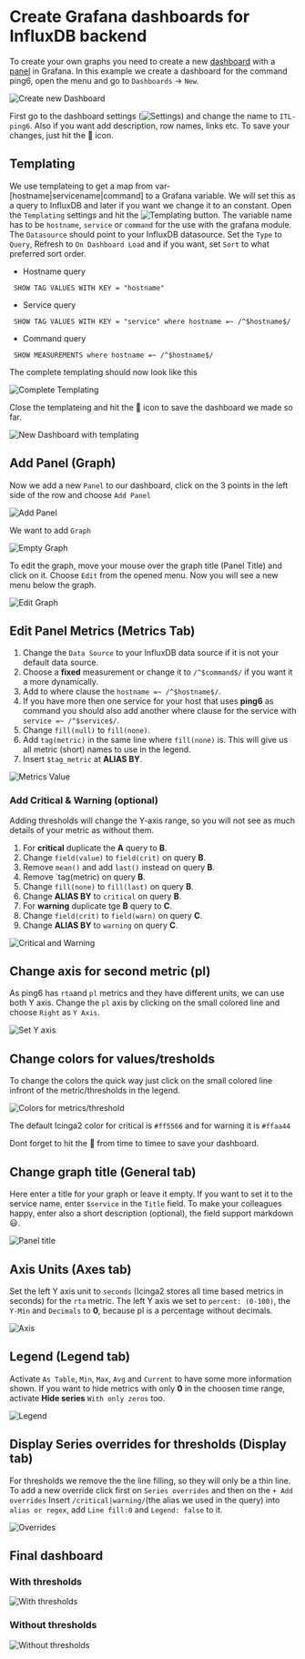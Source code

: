 # Create Grafana dashboards for InfluxDB backend

To create your own graphs you need to create a new [dashboard](http://docs.grafana.org/guides/basic_concepts/#dashboard) with a [panel](http://docs.grafana.org/guides/basic_concepts/#panel) in Grafana.
In this example we create a dashboard for the command ping6, open the menu and go to `Dashboards` -> `New`.

![Create new Dashboard](images/06-create-new.png)

First go to the dashboard settings (![Settings](images/06-cog.png)) and change the name to `ITL-ping6`.
Also if you want add description, row names, links etc.
To save your changes, just hit the :floppy_disk: icon.

## Templating

We use templateing to get a map from var-[hostname|servicename|command] to a Grafana variable. We will set this as a query to InfluxDB and later if you want we change it to an constant.
Open the `Templating` settings and hit the ![Templating](images/06-new-button.png) button.
The variable name has to be `hostname`, `service` or `command` for the use with the grafana module.
The `Datasource` should point to your InfluxDB datasource.
Set the `Type` to `Query`, Refresh to `On Dashboard Load` and if you want, set `Sort` to what preferred sort order.

 * Hostname query
```
 SHOW TAG VALUES WITH KEY = "hostname"
```

 * Service query
```
 SHOW TAG VALUES WITH KEY = "service" where hostname =~ /^$hostname$/
```

 * Command query
```
 SHOW MEASUREMENTS where hostname =~ /^$hostname$/
```

The complete templating should now look like this

![Complete Templating](images/06-templating-influx.png)

Close the templateing and hit the :floppy_disk: icon to save the dashboard we made so far.

![New Dashboard with templating](images/06-new-dashboard-with-templating.png)

## Add Panel (Graph)

Now we add a new `Panel` to our dashboard, click on the 3 points in the left side of the row and choose `Add Panel`

![Add Panel](images/06-dashboard-add-panel.png)

We want to add `Graph`

![Empty Graph](images/06-dashboard-panel.png)

To edit the graph, move your mouse over the graph title (Panel Title) and click on it.
Choose `Edit` from the opened menu. Now you will see a new menu below the graph.

![Edit Graph](images/06-dashboard-panel-influx-edit.png)

## Edit Panel Metrics (Metrics Tab)

 1. Change the `Data Source` to your InfluxDB data source if it is not your default data source.
 2. Choose a **fixed** measurement or change it to `/^$command$/` if you want it a more dynamically.
 3. Add to where clause the `hostname =~ /^$hostname$/`.
 4. If you have more then one service for your host that uses **ping6** as command you should also add another where clause for the service with `service =~ /^$service$/`.
 5. Change `fill(null)` to `fill(none)`.
 6. Add `tag(metric)` in the same line where `fill(none)` is. This will give us all metric (short) names to use in the legend.
 7. Insert `$tag_metric` at **ALIAS BY**.

![Metrics Value](images/06-dashboard-panel-metrics.png)

### Add Critical & Warning (optional)

Adding thresholds will change the Y-axis range, so you will not see as much details of your metric as without them.

 1. For **critical** duplicate the **A** query to **B**.
 2. Change `field(value)` to `field(crit)` on query **B**.
 3. Remove `mean()` and add `last()` instead on query **B**.
 4. Remove `tag(metric) on query **B**.
 5. Change `fill(none)` to `fill(last)` on query **B**.
 6. Change **ALIAS BY** to `critical` on query **B**.
 7. For **warning** duplicate tge **B** query to **C**.
 8. Change `field(crit)` to `field(warn)` on query **C**.
 9. Change **ALIAS BY** to `warning` on query **C**.

![Critical and Warning](images/06-dashboard-panel-metrics-crit-warn.png)

## Change axis for second metric (pl)

As ping6 has `rta`and `pl` metrics and they have different units, we can use both Y axis.
Change the `pl` axis by clicking on the small colored line and choose `Right` as `Y Axis`.

![Set Y axis](images/06-dashboard-panel-yaxis.png)

## Change colors for values/tresholds

To change the colors the quick way just click on the small colored line infront of the metric/thresholds in the legend.

![Colors for metrics/threshold](images/06-dashboard-panel-colors.png)

The default Icinga2 color for critical is `#ff5566` and for warning it is `#ffaa44`

Dont forget to hit the :floppy_disk: from time to timee to save your dashboard.

## Change graph title (General tab)

Here enter a title for your graph or leave it empty. If you want to set it to the service name, enter `$service` in the `Title` field.
To make your colleagues happy, enter also a short description (optional), the field support markdown :smiley:.

![Panel title](images/06-dashboard-panel-title.png)

## Axis Units (Axes tab)

Set the left Y axis unit to `seconds` (Icinga2 stores all time based metrics in seconds) for the `rta` metric.
The left Y axis we set to `percent: (0-100)`, the `Y-Min` and `Decimals` to **0**, because pl is a percentage without decimals.

![Axis](images/06-dashboard-panel-axis.png)

## Legend (Legend tab)

Activate `As Table`, `Min`, `Max`, `Avg` and `Current` to have some more information shown.
If you want to hide metrics with only **0** in the choosen time range, activate **Hide series** `With only zeros` too.

![Legend](images/06-dashboard-panel-legend.png)

## Display Series overrides for thresholds (Display tab)

For thresholds we remove the the line filling, so they will only be a thin line.
To add a new override click first on `Series overrides` and then on the `+ Add overrides`
Insert `/critical|warning/`(the alias we used in the query) into `alias or regex`, add `Line fill:0` and `Legend: false` to it.

![Overrides](images/06-dashboard-panel-display-overrides.png)


## Final dashboard

### With thresholds

![With thresholds](images/06-final-dashboard-threshold-influx.png)

### Without thresholds

![Without thresholds](images/06-final-dashboard-without-threshold-influx.png)
